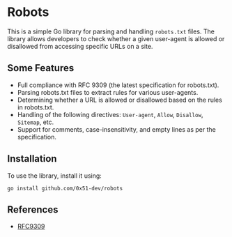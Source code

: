 # Robots

This is a simple Go library for parsing and handling `robots.txt` files. The library allows developers to check whether
a given user-agent is allowed or disallowed from accessing specific URLs on a site.

## Some Features

- Full compliance with RFC 9309 (the latest specification for robots.txt).
- Parsing robots.txt files to extract rules for various user-agents.
- Determining whether a URL is allowed or disallowed based on the rules in robots.txt.
- Handling of the following directives: `User-agent`, `Allow`, `Disallow`, `Sitemap`, etc.
- Support for comments, case-insensitivity, and empty lines as per the specification.

## Installation

To use the library, install it using:
```
go install github.com/0x51-dev/robots
```

## References

- [RFC9309](https://datatracker.ietf.org/doc/html/rfc9309)
